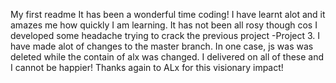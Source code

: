 My first readme
It has been a wonderful time coding! 
I have learnt alot and it amazes me how quickly I am learning. 
It has not been all rosy though cos I developed some headache trying to crack the previous project -Project 3. 
I have made alot of changes to the master branch. In one case, js was was deleted while the contain of alx was changed.
I delivered on all of these and I cannot be happier!
Thanks again to ALx for this visionary impact! 
